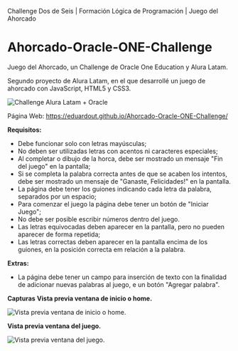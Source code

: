Challenge Dos de Seis | Formación Lógica de Programación | Juego del Ahorcado

# Ahorcado-Oracle-ONE-Challenge
Juego del Ahorcado, un Challenge de Oracle One Education y Alura Latam.

Segundo proyecto de Alura Latam, en el que desarrollé un juego de ahorcado con JavaScript, HTML5 y CSS3.

![Challenge Alura Latam + Oracle](https://raw.githubusercontent.com/EduardoUT/Ahorcado-Oracle-ONE-Challenge/master/assets/challengeImage.jpg)

Página Web: https://eduardout.github.io/Ahorcado-Oracle-ONE-Challenge/

**Requisitos:**
- Debe funcionar solo con letras mayúsculas;
- No deben ser utilizadas letras con acentos ni caracteres especiales;
- Al completar o dibujo de la horca, debe ser mostrado un mensaje "Fin del juego" en la pantalla;
- Si se completa la palabra correcta antes de que se acaben los intentos, debe ser mostrado un mensaje de "Ganaste, Felicidades!" en la pantalla.
- La página debe tener los guiones indicando cada letra da palabra, separados por un espacio;
- Para comenzar el juego la página debe tener un botón de "Iniciar Juego";
- No debe ser posible escribir números dentro del juego.
- Las letras equivocadas deben aparecer en la pantalla, pero no pueden aparecer de forma repetida;
- Las letras correctas deben aparecer en la pantalla encima de los guiones, en la posición correcta em relación a la palabra.

**Extras:**
- La página debe tener un campo para inserción de texto con la finalidad de adicionar nuevas palabras al juego, e un botón "Agregar palabra". 

**Capturas**
**Vista previa ventana de inicio o home.**

![Vista previa ventana de inicio o home.](https://raw.githubusercontent.com/EduardoUT/Ahorcado-Oracle-ONE-Challenge/master/assets/Bienvenida.PNG)

**Vista previa ventana del juego.**

![Vista previa ventana del juego.](https://raw.githubusercontent.com/EduardoUT/Ahorcado-Oracle-ONE-Challenge/master/assets/Juego.PNG)
